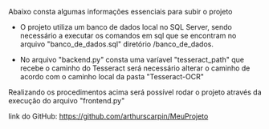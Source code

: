 Abaixo consta algumas informações essenciais para subir o projeto

- O projeto utiliza um banco de dados local no SQL Server, sendo necessário a executar os comandos em sql que se encontram no arquivo "banco_de_dados.sql" diretório /banco_de_dados.

- No arquivo "backend.py" consta uma varíavel "tesseract_path" que recebe o caminho do Tesseract será necessário alterar o caminho de acordo com o caminho local da pasta "Tesseract-OCR"

Realizando os procedimentos acima será possível rodar o projeto através da execução do arquivo "frontend.py"

link do GitHub: https://github.com/arthurscarpin/MeuProjeto
